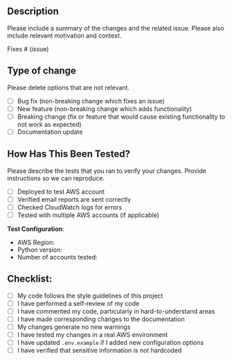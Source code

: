 ## Description

Please include a summary of the changes and the related issue. Please also include relevant motivation and context.

Fixes # (issue)

## Type of change

Please delete options that are not relevant.

- [ ] Bug fix (non-breaking change which fixes an issue)
- [ ] New feature (non-breaking change which adds functionality)
- [ ] Breaking change (fix or feature that would cause existing functionality to not work as expected)
- [ ] Documentation update

## How Has This Been Tested?

Please describe the tests that you ran to verify your changes. Provide instructions so we can reproduce.

- [ ] Deployed to test AWS account
- [ ] Verified email reports are sent correctly
- [ ] Checked CloudWatch logs for errors
- [ ] Tested with multiple AWS accounts (if applicable)

**Test Configuration**:

- AWS Region:
- Python version:
- Number of accounts tested:

## Checklist:

- [ ] My code follows the style guidelines of this project
- [ ] I have performed a self-review of my code
- [ ] I have commented my code, particularly in hard-to-understand areas
- [ ] I have made corresponding changes to the documentation
- [ ] My changes generate no new warnings
- [ ] I have tested my changes in a real AWS environment
- [ ] I have updated `.env.example` if I added new configuration options
- [ ] I have verified that sensitive information is not hardcoded
